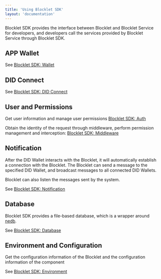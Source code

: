 ```yaml
---
title: 'Using Blocklet SDK'
layout: 'documentation'
---
```


Blocklet SDK provides the interface between Blocklet and Blocklet Service for developers, and developers call the services provided by Blocklet Service through Blocklet SDK.

## APP Wallet

See [Blocklet SDK: Wallet](/reference/blocklet-sdk#Wallet)

## DID Connect

See [Blocklet SDK: DID Connect](/reference/blocklet-sdk#DID%20Connect)

## User and Permissions

Get user information and manage user permissions [Blocklet SDK: Auth](/reference/blocklet-sdk#Auth)

Obtain the identity of the request through middleware, perform permission management and interception: [Blocklet SDK: Middleware](/reference/blocklet-sdk#Middleware)

## Notification

After the DID Wallet interacts with the Blocklet, it will automatically establish a connection with the Blocklet. The Blocklet can send a message to the specified DID Wallet, and broadcast messages to all connected DID Wallets.

Blocklet can also listen the messages sent by the system.

See [Blocklet SDK: Notification](/reference/blocklet-sdk#Notification)

## Database

Blocklet SDK provides a file-based database, which is a wrapper around [nedb](https://www.github.com/Arcblock/nedb).

See [Blocklet SDK: Database](/reference/blocklet-sdk#Database)

## Environment and Configuration

Get the configuration information of the Blocklet and the configuration information of the component

See [Blocklet SDK: Environment](/reference/blocklet-sdk#Environment)
